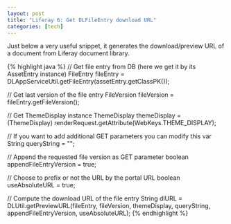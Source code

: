 ```yaml
---
layout: post
title: "Liferay 6: Get DLFileEntry download URL"
categories: [tech]
---
```

Just below a very useful snippet, it generates the download/preview URL of a document from Liferay document library.
<!--more-->
{% highlight java %}
// Get file entry from DB (here we get it by its AssetEntry instance)
FileEntry fileEntry = DLAppServiceUtil.getFileEntry(assetEntry.getClassPK());

// Get last version of the file entry
FileVersion fileVersion = fileEntry.getFileVersion();

// Get ThemeDisplay instance 
ThemeDisplay themeDisplay = (ThemeDisplay) renderRequest.getAttribute(WebKeys.THEME_DISPLAY);

// If you want to add additional GET parameters you can modify this var
String queryString = "";

// Append the requested file version as GET parameter
boolean appendFileEntryVersion = true;

// Choose to prefix or not the URL by the portal URL
boolean useAbsoluteURL = true;

// Compute the download URL of the file entry 
String dlURL = DLUtil.getPreviewURL(fileEntry, fileVersion, themeDisplay, queryString, appendFileEntryVersion, useAbsoluteURL);
{% endhighlight %}
